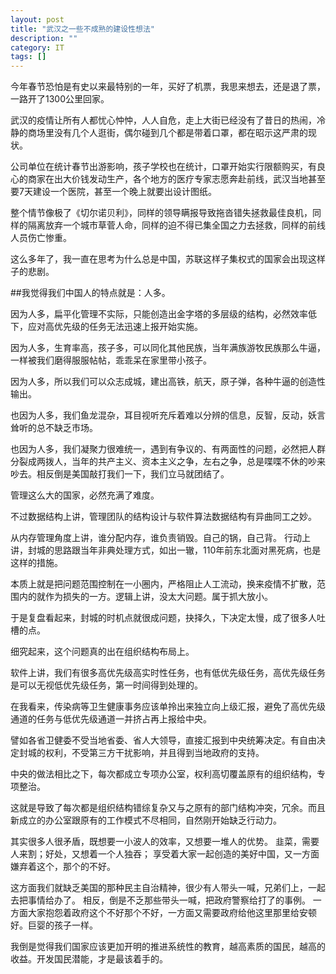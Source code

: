 ```yaml
---
layout: post
title: "武汉之一些不成熟的建设性想法"
description: ""
category: IT
tags: []
---
```


今年春节恐怕是有史以来最特别的一年，买好了机票，我思来想去，还是退了票，一路开了1300公里回家。

武汉的疫情让所有人都忧心忡忡，人人自危，走上大街已经没有了昔日的热闹，冷静的商场里没有几个人逛街，偶尔碰到几个都是带着口罩，都在昭示这严肃的现状。

公司单位在统计春节出游影响，孩子学校也在统计，口罩开始实行限额购买，有良心的商家在出大价钱发动生产，各个地方的医疗专家志愿奔赴前线，武汉当地甚至要7天建设一个医院，甚至一个晚上就要出设计图纸。

整个情节像极了《切尔诺贝利》，同样的领导瞒报导致拖沓错失拯救最佳良机，同样的隔离放弃一个城市草菅人命，同样的迫不得已集全国之力去拯救，同样的前线人员伤亡惨重。

这么多年了，我一直在思考为什么总是中国，苏联这样子集权式的国家会出现这样子的悲剧。

##我觉得我们中国人的特点就是：人多。

因为人多，扁平化管理不实际，只能创造出金字塔的多层级的结构，必然效率低下，应对高优先级的任务无法迅速上报开始实施。

因为人多，生育率高，孩子多，可以同化其他民族，当年满族游牧民族那么牛逼，一样被我们磨得服服帖帖，乖乖呆在家里带小孩子。

因为人多，所以我们可以众志成城，建出高铁，航天，原子弹，各种牛逼的创造性输出。

也因为人多，我们鱼龙混杂，耳目视听充斥着难以分辨的信息，反智，反动，妖言耸听的总不缺乏市场。

也因为人多，我们凝聚力很难统一，遇到有争议的、有两面性的问题，必然把人群分裂成两拨人，当年的共产主义、资本主义之争，左右之争，总是喋喋不休的吵来吵去。相反倒是美国敲打我们一下，我们立马就团结了。

管理这么大的国家，必然充满了难度。

不过数据结构上讲，管理团队的结构设计与软件算法数据结构有异曲同工之妙。

从内存管理角度上讲，谁分配内存，谁负责销毁。自己的锅，自己背。
行动上讲，封城的思路跟当年非典处理方式，如出一辙，110年前东北面对黑死病，也是这样的措施。

本质上就是把问题范围控制在一小圈内，严格阻止人工流动，换来疫情不扩散，范围内的就作为损失的一方。逻辑上讲，没太大问题。属于抓大放小。

于是复盘看起来，封城的时机点就很成问题，抉择久，下决定太慢，成了很多人吐槽的点。

细究起来，这个问题真的出在组织结构布局上。

软件上讲，我们有很多高优先级高实时性任务，也有低优先级任务，高优先级任务是可以无视低优先级任务，第一时间得到处理的。

在我看来，传染病等卫生健康事务应该单拎出来独立向上级汇报，避免了高优先级通道的任务与低优先级通道一并挤占再上报给中央。

譬如各省卫健委不受当地省委、省人大领导，直接汇报到中央统筹决定。有自由决定封城的权利，不受第三方干扰影响，并且得到当地政府的支持。

中央的做法相比之下，每次都成立专项办公室，权利高切覆盖原有的组织结构，专项整治。

这就是导致了每次都是组织结构错综复杂又与之原有的部门结构冲突，冗余。而且新成立的办公室跟原有的工作模式不尽相同，自然刚开始缺乏行动力。

其实很多人很矛盾，既想要一小波人的效率，又想要一堆人的优势。
韭菜，需要人来割；好处，又想着一个人独吞；
享受着大家一起创造的美好中国，又一方面嫌弃着这个，那个的不好。

这方面我们就缺乏美国的那种民主自治精神，很少有人带头一喊，兄弟们上，一起去把事情给办了。
相反，倒是不乏那些带头一喊，把政府警察给打了的事例。
一方面大家抱怨着政府这个不好那个不好，一方面又需要政府给他这里那里给安顿好。巨婴的孩子一样。


我倒是觉得我们国家应该更加开明的推进系统性的教育，越高素质的国民，越高的收益。开发国民潜能，才是最该着手的。



